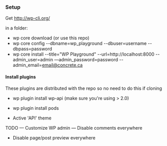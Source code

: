 ### Setup

Get http://wp-cli.org/

in a folder:
- wp core download (or use this repo)
- wp core config --dbname=wp_playground --dbuser=username --dbpass=password
- wp core install --title="WP Playground" --url=http://localhost:8000 --admin_user=admin —admin_password=password --admin_email=email@concrete.ca

#### Install plugins
These plugins are distributed with the repo so no need to do this if cloning
- wp plugin install wp-api (make sure you're using > 2.0)
- wp plugin install pods

- Active 'API' theme


TODO
— Customize WP admin
— Disable comments everywhere
- Disable page/post preview everywhere
